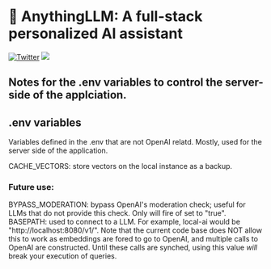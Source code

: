 # 🤖 AnythingLLM: A full-stack personalized AI assistant

[![Twitter](https://img.shields.io/twitter/url/https/twitter.com/tim.svg?style=social&label=Follow%20%40Timothy%20Carambat)](https://twitter.com/tcarambat) [![](https://dcbadge.vercel.app/api/server/6UyHPeGZAC?compact=true&style=flat)](https://discord.gg/6UyHPeGZAC)

## Notes for the .env variables to control the server-side of the applciation.

## .env variables
Variables defined in the .env that are not OpenAI relatd. Mostly, used for the server side of the application.

CACHE_VECTORS: store vectors on the local instance as a backup.

### Future use:
BYPASS_MODERATION: bypass OpenAI's moderation check; useful for LLMs that do not provide this check. Only will fire of set to "true".
BASEPATH: used to connect to a LLM. For example, local-ai would be "http://localhost:8080/v1/". 
Note that the current code base does NOT allow this to work as embeddings are fored to go to OpenAI, and multiple calls to OpenAI are constructed. Until these calls are synched, using this value *will* break your execution of queries.

